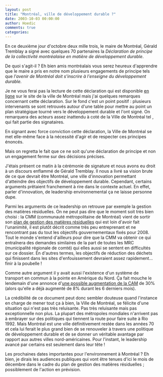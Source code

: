 ```yaml
---
layout: post
title: "Montréal, ville de développement durable ?"
date: 2003-10-03 00:00:00
author: Hoedic
comments: true
categories: 
---
```



En ce deuxième jour d'octobre deux mille trois, le maire de Montréal, Gérald Tremblay a signé avec quelques 70 partenaires la *Déclaration de principe de la collectivité montréalaise en matière de développement durable*.

De quoi s'agit-il ? Eh bien amis montréalais vous serez heureux d'apprendre que le maire a pris en notre nom plusieurs engagements de principe tels que *l'avenir de Montréal doit s'inscrire à l'enseigne du développement durable.*

Je ne vous ferai pas la lecture de cette déclaration qui est disponible <a title="Développement durable, le choix de Montréal" href="http://www2.ville.montreal.qc.ca/developpementdurable/">en ligne</a> sur le site de la ville de Montréal mais j'ai quelques remarques concernant cette déclaration. Sur le fond c'est un point positif : plusieurs intervenants se sont retrouvés autour d'une table pour mettre au point un plan stratégique tourné vers le développement durable et l'ont signé. On remarquera des acteurs assez inattendu à coté de la Ville de Montréal tel , qui fait partie des signataires.

En signant avec force conviction cette déclaration, la Ville de Montréal se met elle-même face à la nécessité d'agir et de respecter ces principes énoncés.

Mais on regretta le fait que ce ne soit qu'une déclaration de principe et non un engagement ferme sur des décisions précises.

J'étais présent ce matin à la cérémonie de signature et nous avons eu droit à un discours enflammé de Gérald Tremblay. Il nous a livré sa vision brute de ce que devrait être Montréal, une ville d'innovation permettant d'atteindre des objectifs de développement durable. Cependant, certains arguments prêtaient franchement à rire dans le contexte actuel. En effet, parler d'innovation, de leadership environnemental ça ne laisse personne dupe.

Parmi les arguments de ce leadership on retrouve par exemple la gestion des matières résiduelles. On ne peut pas dire que le moment soit très bien choisi : la CMM (communauté métropolitaine de Montréal) vient de sortir son <a title="le PMGMR de la CMM, simple, non ?" href="http://www.cmm.qc.ca/publications/documentscmm/index.asp">plan de gestion des matières résiduelles</a> qui est loin d'avoir fait l'unanimité, il est plutôt décrit comme très peu entreprenant et ne rencontrant pas du tout les objectifs gouvernementaux fixés pour 2008. Tout le monde s'entend d'ailleurs pour dire que la CMM va obtenir  ce qui entraînera des demandes similaires de la part de toutes les MRC (municipalité régionale de comté) qui elles aussi se sentent en difficultés sur ce dossier. En d'autres termes, les objectifs de réduction des déchets qui finissent dans les sites d'enfouissement devraient assez rapidement... finir à la poubelle !

Comme autre argument il y avait aussi l'existence d'un système de transport en commun à la pointe en Amérique du Nord. Ça fait mouche le lendemain d'une annonce d'<a title="STM, j'écoute" href="http://hoedic.ouvaton.org/blog56.html">une possible augmentation de la CAM</a> de 30% (alors qu'elle a déjà augmenté de 8% durant les 6 derniers mois).

La crédibilité de ce document peut donc sembler douteuse quand l'instance en charge de mener tout ça à bien, la Ville de Montréal, se félicite d'une situation qui n'est pas très reluisante. Pas très reluisante mais pas exceptionnelle non plus. La plupart des métropoles mondiales n'arrivent pas à embrayer sur des politiques qui tiennent la route pour faire suite à Rio 1992. Mais Montréal est une ville définitivement restée dans les années 70 et cela lui ferait le plus grand bien de se renouveler à travers une politique de développement durable et de se donner un véritable avantage par rapport aux autres villes nord-américaines. Pour l'instant, le leadership avancé par certains est seulement dans leur tête !

Les prochaines dates importantes pour l'environnement à Montréal ? Eh bien, je dirais les audiences publiques qui vont être tenues d'ici le mois de décembre dans le cadre du plan de gestion des matières résiduelles ; possiblement de l'action en prévision.